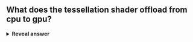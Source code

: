 ## What does the tessellation shader offload from cpu to gpu?
<details>
<summary><b>Reveal answer</b></summary>
Refinement of triangles into more vertices
</details>
